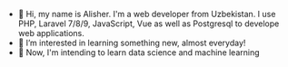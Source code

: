 - 👋 Hi, my name is Alisher. I'm a web developer from Uzbekistan. I use PHP, Laravel 7/8/9, JavaScript, Vue as well as Postgresql to develope web applications.
- 👀 I’m interested in learning something new, almost everyday!
- 🌱 Now, I'm intending to learn data science and machine learning

<!---
AlisherNPortfolio/AlisherNPortfolio is a ✨ special ✨ repository because its `README.md` (this file) appears on your GitHub profile.
You can click the Preview link to take a look at your changes.
--->
